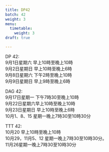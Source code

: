 ```yaml
---
title: DP42
batch: 42
weight: 3
menu:
  timetable:
    weight: 3
draft: true

---
```

DP 42: <br>
9月1日星期六 早上10時至晚上10時<br>
9月2日星期日 早上10時至晚上6時<br>
9月8日星期六 下午2時至晚上10時<br>
9月9日星期日 早上9時至晚上6時<br>

DAG 42: <br>
9月17日星期一 下午7時30至晚上10時<br>
9月22日星期六早上10時至晚上10時<br>
9月23日星期日 早上10時至晚上6時<br>
10月1、8、15 星期一晚上7時30至10時30分<br>

TTT 42: <br>
10月20 早上10時至晚上10時<br>
10月29，11月5、12 星期一晚上7時30至10時30分。<br>
11月26星期一晚上7時30至10時30分<br>
